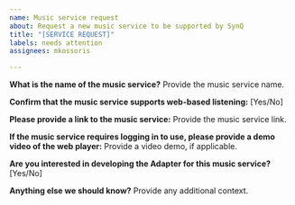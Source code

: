 ```yaml
---
name: Music service request
about: Request a new music service to be supported by SynQ
title: "[SERVICE REQUEST]"
labels: needs attention
assignees: mkossoris

---
```


**What is the name of the music service?**
Provide the music service name.

**Confirm that the music service supports web-based listening:**
[Yes/No]

**Please provide a link to the music service:**
Provide the music service link.

**If the music service requires logging in to use, please provide a demo video of the web player:**
Provide a video demo, if applicable.

**Are you interested in developing the Adapter for this music service?**
[Yes/No]

**Anything else we should know?**
Provide any additional context.
